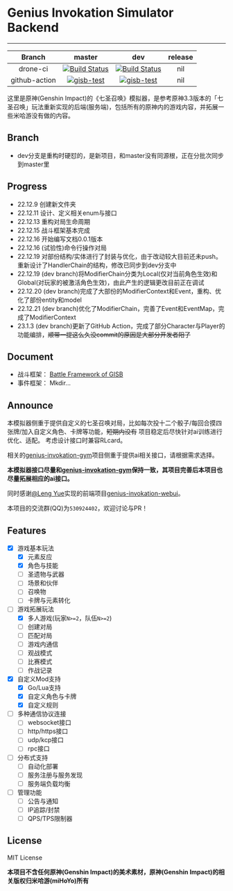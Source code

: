 # Genius Invokation Simulator Backend

----

| Branch | master | dev | release |
| :--: | :--: | :--: | :--: |
| drone-ci | [![Build Status](https://drone.sunist.cn/api/badges/sunist-c/genius-invokation-simulator-backend/status.svg?ref=refs/heads/master)](https://drone.sunist.cn/sunist-c/genius-invokation-simulator-backend) | [![Build Status](https://drone.sunist.cn/api/badges/sunist-c/genius-invokation-simulator-backend/status.svg?ref=refs/heads/dev)](https://drone.sunist.cn/sunist-c/genius-invokation-simulator-backend) | nil |
| github-action | [![gisb-test](https://github.com/sunist-c/genius-invokation-simulator-backend/actions/workflows/go.yml/badge.svg?branch=master)](https://github.com/sunist-c/genius-invokation-simulator-backend/actions/workflows/go.yml) | [![gisb-test](https://github.com/sunist-c/genius-invokation-simulator-backend/actions/workflows/go.yml/badge.svg?branch=dev)](https://github.com/sunist-c/genius-invokation-simulator-backend/actions/workflows/go.yml) | nil |
 

这里是原神(Genshin Impact)的《七圣召唤》模拟器，是参考原神3.3版本的「七圣召唤」玩法重新实现的后端(服务端)，包括所有的原神内的游戏内容，并拓展一些米哈游没有做的内容。

## Branch

- dev分支是重构时硬怼的，是新项目，和master没有同源根，正在分批次同步到master里

## Progress

- 22.12.9 创建新文件夹
- 22.12.11 设计、定义相关enum与接口
- 22.12.13 重构对局生命周期
- 22.12.15 战斗框架基本完成
- 22.12.16 开始编写文档0.0.1版本
- 22.12.16 (试验性)命令行操作对局
- 22.12.19 对部份结构/实体进行了封装与优化，由于改动较大目前还未push。重新设计了HandlerChain的结构，修改已同步到dev分支中
- 22.12.19 (dev branch)将ModifierChain分类为Local(仅对当前角色生效)和Global(对玩家的被激活角色生效)，由此产生的逻辑更改目前正在调试
- 22.12.20 (dev branch)完成了大部份的ModifierContext和Event，重构、优化了部份entity和model
- 22.12.21 (dev branch)优化了ModifierChain，完善了Event和EventMap，完成了ModifierContext
- 23.1.3 (dev branch)更新了GitHub Action，完成了部分Character与Player的功能编排，~~顺带一提这么久没commit的原因是大部分开发者阳了~~

## Document

+ 战斗框架： [Battle Framework of GISB](https://github.com/sunist-c/genius-invokation-simulator-backend/wiki/Battle-Framework)
+ 事件框架： Mkdir...

## Announce

本模拟器侧重于提供自定义的七圣召唤对局，比如每次投十二个骰子/每回合摸四张牌/加入自定义角色、卡牌等功能，~~短期内没有~~ 项目稳定后尽快针对ai训练进行优化、适配。
考虑设计接口时兼容RLcard。

相关的[genius-invokation-gym](https://github.com/paladin1013/genius-invokation-gym)项目侧重于提供ai相关接口，请根据需求选择。

**本模拟器接口尽量和[genius-invokation-gym](https://github.com/paladin1013/genius-invokation-gym)保持一致，其项目完善后本项目也尽量拓展相应的ai接口。**

同时感谢[@Leng Yue](https://github.com/leng-yue)实现的前端项目[genius-invokation-webui](https://github.com/leng-yue/genius-invokation-webui)。

本项目的交流群(QQ)为`530924402`，欢迎讨论与PR！

## Features

- [x] 游戏基本玩法
  - [x] 元素反应
  - [x] 角色与技能
  - [ ] 圣遗物与武器
  - [ ] 场景和伙伴
  - [ ] 召唤物
  - [ ] 卡牌与元素转化
- [ ] 游戏拓展玩法
  - [x] 多人游戏(玩家`N>=2`，队伍`N>=2`)
  - [ ] 创建对局
  - [ ] 匹配对局
  - [ ] 游戏内通信
  - [ ] 观战模式
  - [ ] 比赛模式
  - [ ] 作战记录
- [x] 自定义Mod支持
  - [x] Go/Lua支持
  - [x] 自定义角色与卡牌
  - [x] 自定义规则
- [ ] 多种通信协议连接
  - [ ] websocket接口
  - [ ] http/https接口
  - [ ] udp/kcp接口
  - [ ] rpc接口
- [ ] 分布式支持
  - [ ] 自动化部署
  - [ ] 服务注册与服务发现
  - [ ] 服务端负载均衡
- [ ] 管理功能
  - [ ] 公告与通知
  - [ ] IP追踪/封禁
  - [ ] QPS/TPS限制器

## License

MIT License

**本项目不含任何原神(Genshin Impact)的美术素材，原神(Genshin Impact)的相关版权归米哈游(miHoYo)所有**